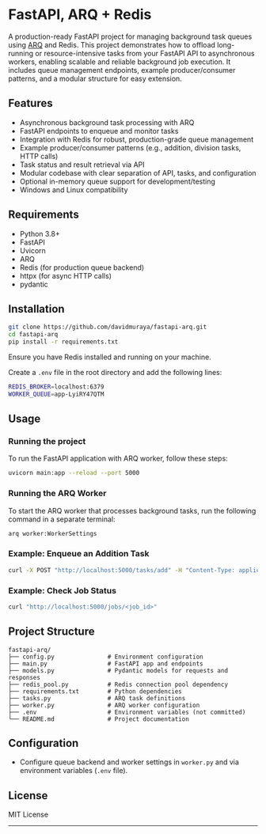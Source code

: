 # FastAPI, ARQ + Redis

A production-ready FastAPI project for managing background task queues using [ARQ](https://github.com/samuelcolvin/arq) and Redis. This project demonstrates how to offload long-running or resource-intensive tasks from your FastAPI API to asynchronous workers, enabling scalable and reliable background job execution. It includes queue management endpoints, example producer/consumer patterns, and a modular structure for easy extension.

## Features

- Asynchronous background task processing with ARQ
- FastAPI endpoints to enqueue and monitor tasks
- Integration with Redis for robust, production-grade queue management
- Example producer/consumer patterns (e.g., addition, division tasks, HTTP calls)
- Task status and result retrieval via API
- Modular codebase with clear separation of API, tasks, and configuration
- Optional in-memory queue support for development/testing
- Windows and Linux compatibility

## Requirements

- Python 3.8+
- FastAPI
- Uvicorn
- ARQ
- Redis (for production queue backend)
- httpx (for async HTTP calls)
- pydantic

## Installation

```bash
git clone https://github.com/davidmuraya/fastapi-arq.git
cd fastapi-arq
pip install -r requirements.txt
```

Ensure you have Redis installed and running on your machine.

Create a `.env` file in the root directory and add the following lines:

```bash
REDIS_BROKER=localhost:6379
WORKER_QUEUE=app-LyiRY47QTM
```

## Usage

### Running the project
To run the FastAPI application with ARQ worker, follow these steps:

```bash
uvicorn main:app --reload --port 5000
```

### Running the ARQ Worker
To start the ARQ worker that processes background tasks, run the following command in a separate terminal:
```bash
arq worker:WorkerSettings
```

### Example: Enqueue an Addition Task

```bash
curl -X POST "http://localhost:5000/tasks/add" -H "Content-Type: application/json" -d "{\"x\": 5, \"y\": 10}"
```

### Example: Check Job Status

```bash
curl "http://localhost:5000/jobs/<job_id>"
```

## Project Structure

```
fastapi-arq/
├── config.py               # Environment configuration
├── main.py                 # FastAPI app and endpoints
├── models.py               # Pydantic models for requests and responses
├── redis_pool.py           # Redis connection pool dependency
├── requirements.txt        # Python dependencies
├── tasks.py                # ARQ task definitions
├── worker.py               # ARQ worker configuration
├── .env                    # Environment variables (not committed)
└── README.md               # Project documentation
```

## Configuration

- Configure queue backend and worker settings in `worker.py` and via environment variables (`.env` file).

## License

MIT License

---
